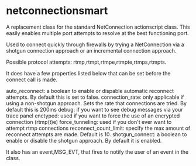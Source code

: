 netconnectionsmart
==================

A replacement class for the standard NetConnection actionscript class. This easily enables multiple port attempts to resolve at the best functioning port. 

Used to connect quickly through firewalls by trying a NetConnection via a shotgun connection approach or an incremental connection approach.

Possible protocol attempts: rtmp,rtmpt,rtmpe,rtmpte,rtmps,rtmpts.

It does have a few properties listed below that can be set before the connect call is made.

auto_reconnect: a boolean to enable or dispable automatic reconnect attempts. By default this is set to false.
connection_rate: only applicable if using a non-shotgun approach. Sets the rate that connections are tried. By default this is 200ms
debug: if you want to see debug messages via your trace panel
enctyped: used if you want to force the use of an encrypted connection (rtmp(t)e)
force_tunneling: used if you don't ever want to attempt rtmp connections
reconnect_count_limit: specify the max amount of reconnect attempts are made. Default is 10.
shotgun_connect: a boolean to enable or disable the shotgun approach. By default it is enabled.

It also has an event,MSG_EVT, that fires to notify the user of an event in the class.

